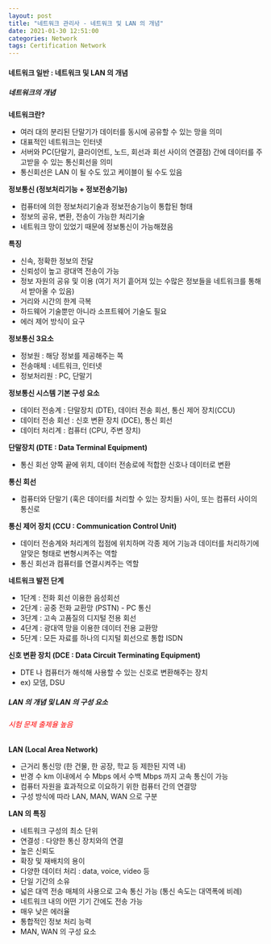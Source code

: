 ```yaml
---
layout: post
title: "네트워크 관리사 - 네트워크 및 LAN 의 개념"
date: 2021-01-30 12:51:00
categories: Network
tags: Certification Network
---
```


<h4>네트워크 일반 : 네트워크 및 LAN 의 개념</h4>

<h5>네트워크의 개념</h5>

<b>네트워크란?</b>
- 여러 대의 분리된 단말기가 데이터를 동시에 공유할 수 있는 망을 의미
- 대표적인 네트워크는 인터넷
- 서버와 PC(단말기, 클라이언트, 노드, 회선과 회선 사이의 연결점) 간에 데이터를 주고받을 수 있는 통신회선을 의미
- 통신회선은 LAN 이 될 수도 있고 케이블이 될 수도 있음

<b>정보통신 (정보처리기능 + 정보전송기능)</b>
- 컴퓨터에 의한 정보처리기술과 정보전송기능이 통합된 형태
- 정보의 공유, 변환, 전송이 가능한 처리기술
- 네트워크 망이 있었기 때문에 정보통신이 가능해졌음

<b>특징</b>
- 신속, 정확한 정보의 전달
- 신뢰성이 높고 광대역 전송이 가능
- 정보 자원의 공유 및 이용 (여기 저기 흩어져 있는 수많은 정보들을 네트워크를 통해서 받아올 수 있음)
- 거리와 시간의 한계 극복
- 하드웨어 기술뿐만 아니라 소프트웨어 기술도 필요
- 에러 제어 방식이 요구

<b>정보통신 3요소</b>
- 정보원 : 해당 정보를 제공해주는 쪽
- 전송매체 : 네트워크, 인터넷
- 정보처리원 : PC, 단말기

<b>정보통신 시스템 기본 구성 요소</b>
- 데이터 전송계 : 단말장치 (DTE), 데이터 전송 회선, 통신 제어 장치(CCU)
- 데이터 전송 회선 : 신호 변환 장치 (DCE), 통신 회선
- 데이터 처리계 : 컴퓨터 (CPU, 주변 장치)

<b>단말장치 (DTE : Data Terminal Equipment)</b>
- 통신 회선 양쪽 끝에 위치, 데이터 전송로에 적합한 신호나 데이터로 변환

<b>통신 회선</b>
- 컴퓨터와 단말기 (혹은 데이터를 처리할 수 있는 장치들) 사이, 또는 컴퓨터 사이의 통신로

<b>통신 제어 장치 (CCU : Communication Control Unit)</b>
- 데이터 전송계와 처리계의 접점에 위치하며 각종 제어 기능과 데이터를 처리하기에 알맞은 형태로 변형시켜주는 역할
- 통신 회선과 컴퓨터를 연결시켜주는 역할

<b>네트워크 발전 단계</b>
- 1단계 : 전화 회선 이용한 음성회선
- 2단계 : 공중 전화 교환망 (PSTN) - PC 통신
- 3단계 : 고속 고품질의 디지털 전용 회선
- 4단계 : 광대역 망을 이용한 데이터 전용 교환망
- 5단계 : 모든 자료를 하나의 디지털 회선으로 통합 ISDN

<b>신호 변환 장치 (DCE : Data Circuit Terminating Equipment)</b>
- DTE 나 컴퓨터가 해석해 사용할 수 있는 신호로 변환해주는 장치
- ex) 모뎀, DSU
   
<h5>LAN 의 개념 및 LAN 의 구성 요소</h5>
<h6 style="color: red;">시험 문제 출제율 높음</h6>

<b>LAN (Local Area Network)</b>
- 근거리 통신망 (한 건물, 한 공장, 학교 등 제한된 지역 내)
- 반경 수 km 이내에서 수 Mbps 에서 수백 Mbps 까지 고속 통신이 가능
- 컴퓨터 자원을 효과적으로 이요하기 위한 컴퓨터 간의 연결망
- 구성 방식에 따라 LAN, MAN, WAN 으로 구분

<b>LAN 의 특징</b>
- 네트워크 구성의 최소 단위
- 연결성 : 다양한 통신 장치와의 연결
- 높은 신뢰도
- 확장 및 재배치의 용이
- 다양한 데이터 처리 : data, voice, video 등
- 단일 기간의 소유
- 넓은 대역 전송 매체의 사용으로 고속 통신 가능 (통신 속도는 대역폭에 비례)
- 네트워크 내의 어떤 기기 간에도 전송 가능
- 매우 낮은 에러율
- 통합적인 정보 처리 능력
- MAN, WAN 의 구성 요소